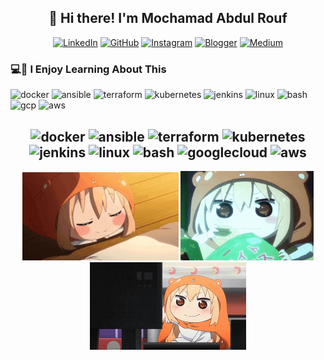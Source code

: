 <h2 align="center">👋 Hi there! I'm Mochamad Abdul Rouf</h2>



<div align="center">

[![LinkedIn](https://custom-icon-badges.demolab.com/badge/LinkedIn-0A66C2?logo=linkedin-white&logoColor=fff)](https://www.linkedin.com/in/mochabdulrouf/)
[![GitHub](https://custom-icon-badges.demolab.com/badge/MochamadAbdulRouf-181717?logo=github&logoColor=fff)](https://github.com/MochamadAbdulRouf/)
[![Instagram](https://custom-icon-badges.demolab.com/badge/mochabdlrouf-E4405F?logo=instagram&logoColor=fff)](https://www.instagram.com/mochabdlrouf/)
[![Blogger](https://custom-icon-badges.demolab.com/badge/mochabdulrouf-FF5722?logo=blogger&logoColor=fff)](https://mochabdulrouf.blogspot.com/)
[![Medium](https://custom-icon-badges.demolab.com/badge/Medium-000000?logo=medium&logoColor=fff)](https://medium.com/@rouf08412)


</div>


### 💻🥳 I Enjoy Learning About This 
<p align="left">
  <img src="https://img.shields.io/badge/docker-%232496ED.svg?style=for-the-badge&logo=docker&logoColor=white" alt="docker"/>
  <img src="https://img.shields.io/badge/ansible-%231A1918.svg?style=for-the-badge&logo=ansible&logoColor=white" alt="ansible"/>
  <img src="https://img.shields.io/badge/terraform-%237B42BC.svg?style=for-the-badge&logo=terraform&logoColor=white" alt="terraform"/>
  <img src="https://img.shields.io/badge/kubernetes-%23326CE5.svg?style=for-the-badge&logo=kubernetes&logoColor=white" alt="kubernetes"/>
  <img src="https://img.shields.io/badge/jenkins-%23D24939.svg?style=for-the-badge&logo=jenkins&logoColor=white" alt="jenkins"/>
  <img src="https://img.shields.io/badge/linux-%23FCC624.svg?style=for-the-badge&logo=linux&logoColor=black" alt="linux"/>
  <img src="https://img.shields.io/badge/bash-%234EAA25.svg?style=for-the-badge&logo=gnubash&logoColor=white" alt="bash"/>
  <img src="https://img.shields.io/badge/Google%20Cloud-%234285F4.svg?style=for-the-badge&logo=googlecloud&logoColor=white" alt="gcp"/>
  <img src="https://img.shields.io/badge/AWS-%23232F3E.svg?style=for-the-badge&logo=amazon-aws&logoColor=white" alt="aws"/>
</p>

<h2 align="center"> 
  <img src="https://cdn.jsdelivr.net/gh/devicons/devicon/icons/docker/docker-original-wordmark.svg" alt="docker" width="40" height="40"/> 
  <img src="https://cdn.jsdelivr.net/gh/devicons/devicon/icons/ansible/ansible-original-wordmark.svg" alt="ansible" width="40" height="40"/> 
  <img src="https://cdn.jsdelivr.net/gh/devicons/devicon/icons/terraform/terraform-original-wordmark.svg" alt="terraform" width="40" height="40"/> 
  <img src="https://cdn.jsdelivr.net/gh/devicons/devicon/icons/kubernetes/kubernetes-plain-wordmark.svg" alt="kubernetes" width="40" height="40"/> 
  <img src="https://cdn.jsdelivr.net/gh/devicons/devicon/icons/jenkins/jenkins-original.svg" alt="jenkins" width="40" height="40"/> 
  <img src="https://cdn.jsdelivr.net/gh/devicons/devicon/icons/linux/linux-original.svg" alt="linux" width="40" height="40"/> 
  <img src="https://cdn.jsdelivr.net/gh/devicons/devicon/icons/bash/bash-original.svg" alt="bash" width="40" height="40"/> 
  <img src="https://cdn.jsdelivr.net/gh/devicons/devicon/icons/googlecloud/googlecloud-original-wordmark.svg" alt="googlecloud" width="40" height="40"/> 
  <img src="https://cdn.jsdelivr.net/gh/devicons/devicon/icons/amazonwebservices/amazonwebservices-original-wordmark.svg" alt="aws" width="40" height="40"/>
</h2>


<p align="center">
  <img src="./image/anime-gif-1.gif" alt="Umaru 2" width="250" />
  <img src="./image/anime-gif-2-s.gif" alt="Umaru 1" width="213" />
  <img src="./image/anime-gif-3.gif" alt="Umaru 3" width="250" />
</p>